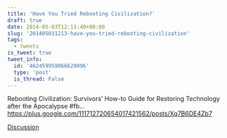 ```yaml
---
title: 'Have You Tried Rebooting Civilization?'
draft: true
date: 2014-05-03T12:13:40+00:00
slug: '201405031213-have-you-tried-rebooting-civilization'
tags:
  - tweets
is_tweet: true
tweet_info:
  id: '462459959066628096'
  type: 'post'
  is_thread: False
---
```




Rebooting Civilization: Survivors’ How-to Guide for Restoring Technology after the Apocalypse #fb… <https://plus.google.com/111712720654017421562/posts/Xq7B6DE4Zb7>

[Discussion](https://x.com/sytelus/status/462459959066628096)
